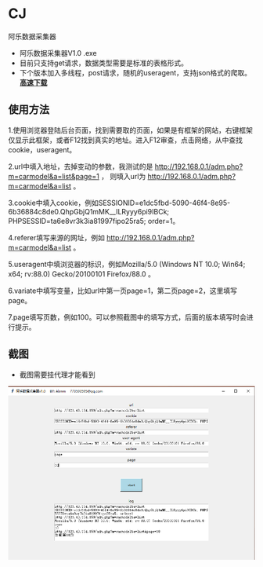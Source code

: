 # CJ
阿乐数据采集器

* 阿乐数据采集器V1.0 .exe
* 目前只支持get请求，数据类型需要是标准的表格形式。
* 下个版本加入多线程，post请求，随机的useragent，支持json格式的爬取。
[**高速下载**](https://pan.forensix.cn/f/bd1d926cd54b4ec0a493/?dl=1)

## 使用方法

1.使用浏览器登陆后台页面，找到需要取的页面，如果是有框架的网站，右键框架仅显示此框架，或者F12找到真实的地址。进入F12审查，点击网络，从中查找cookie，useragent。

2.url中填入地址，去掉变动的参数，我测试的是 http://192.168.0.1/adm.php?m=carmodel&a=list&page=1 ， 则填入url为 http://192.168.0.1/adm.php?m=carmodel&a=list 。

3.cookie中填入cookie，例如SESSIONID=e1dc5fbd-5090-46f4-8e95-6b36884c8de0.QhpGbjQ1mMK__ILRyyy6pi9IBCk; PHPSESSID=ta6e8vr3k3ia81997fipo25ra5; order=1。

4.referer填写来源的网址，例如 http://192.168.0.1/adm.php?m=carmodel&a=list 。

5.useragent中填浏览器的标识，例如Mozilla/5.0 (Windows NT 10.0; Win64; x64; rv:88.0) Gecko/20100101 Firefox/88.0 。
 
6.variate中填写变量，比如url中第一页page=1，第二页page=2，这里填写page。

7.page填写页数，例如100。可以参照截图中的填写方式，后面的版本填写时会进行提示。

## 截图
* 截图需要挂代理才能看到

![Image text](https://raw.githubusercontent.com/zmzmon/CJ/main/%E8%BD%AF%E4%BB%B6%E6%88%AA%E5%9B%BE/1.png)
